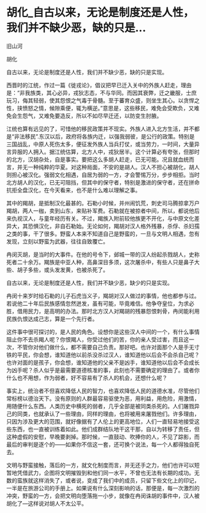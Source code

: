 # 胡化_自古以来，无论是制度还是人性，我们并不缺少恶，缺的只是...

旧山河

胡化

自古以来，无论是制度还是人性，我们并不缺少恶，缺的只是实现。

西晋时的江统，作过一篇《徙戎论》，倡议把早已迁入关中的外族人赶走，理由是：“非我族类，其心必异，戎狄志态，不与华同。而因其衰弊，迁之畿服，士庶玩习，侮其轻弱，使其怨恨之气毒于骨髓。至于蕃育众盛，则坐生其心。以贪悍之性，挟愤怒之情，候隙乘便，辄为横逆。”意思是，这些移民，难免会受欺负，又难免会生怨气，又难免要造反，所以不如尽早迁还，以防变生肘腋。

江统也算有远见的了，可惜他的移民政策并不现实。外族人进入北方生活，并不都是“非法移民”.东汉以后，政府将各族内迁，以强我弱彼，是公行的政策。特别是三国战乱，中原人死伤太多，便征发外族人当兵打仗，或当劳力，一时间，大量异言异服的人拥入。据江统估算，北方人中，戎狄居半。这个计算必有夸张，但那时的北方，汉胡杂处，自是事实。要把这么多胡人赶走，已无可能。况且就血统而言，并无一种纯粹的华夏。对这种局面，不安的是胡人。汉人不担心被胡化，胡人则担心被汉化。强弱文化相遇，自居为弱的一方，才会警惕万分，步步相拒。当时北方胡人的汉化，已无可阻挡，但其中的保守者，特别是激进的保守者，还在拼命抗拒全盘汉化，在今天看来，也不是什么难以理解之事。

其中的羯胡，是抵制汉化最甚的。石勒小时候，并州闹饥荒，刺史司马腾掠拿万户羯胡，两人一枷，卖到山东，来贴补军费。石勒就在被掠者中间，所以，都说他后来仇视汉人，与童年经历有关。不过，羯族入附前较他族更不开化，与中原文化差异大，其恐惧汉化，非自石勒始。无论如何，羯胡对汉人格外残暴，杀俘、杀妇孺之类的事，干了很多。野蛮人本来不知道自己是野蛮的，一旦与文明人相遇，忽有发现，立刻以野蛮为武器，往往自致覆亡。

冉闵灭胡，是当时的大事件。在他的号令下，邺城一带的汉人纷起杀戮胡人，史称死者二十余万。羯族是中亚人种，高鼻深目多须，这次屠杀中，有些人只是鼻子大些、胡子多些，或头发发黄，也被杀死了。

自古以来，无论是制度还是人性，我们并不缺少恶，缺少的只是实现。

冉闵十来岁时给石勒的儿子石虎当义子，羯胡对汉人做过的事情，他也都参与过。若说他二十年后民族感情忽然迸发，虽有可能，毕竟难信。他争夺皇位，为求必胜，借用民力，是高明的办法。那时北方汉人对羯胡的残暴怨恨刺骨，冉闵能利用民族仇恨达成己志，算是一个先行者。

这件事中很可探讨的，是人民的角色。设想你是这些汉人中间的一个，有什么事情阻止你不去杀羯人呢？你恨羯人，你受过他们的苦，你的亲人受过害，而且这一次，不管你对他们做什么，都不需要自己负责。那好吧。也许对面那个人是手无寸铁的平民，你会想，谁知道他以前杀没杀过汉人，谁知道他以后会不会杀自己呢？也许对面的是孩子，你会想，谁知道他的父亲不是凶手，谁知道他以后会不会成长为凶手呢？杀人似乎是最需要道德核准的事，此刻也不需要确定的理由了。或者你什么也不用想，作为弱者，好不容易有了杀人的机会，还想什么呢？

事实上，统治者不但喜欢降低人民的智力，也喜欢降低人民的道德水准，尽管他们常标榜以德治天下。没有原则的人群最容易驱使为恶，用利益，用危险，用激情，用随便什么东西。人类历史中横死的弱者，几乎全部是被同类杀死的。人们屠戮异己的同类，也就承认了一些理由，同样的理由，也将被用来屠戮他们。许多理由，只因为涉及更大的范围，就好像据有了人伦上的更高地位，人们一直轻易地接受这些东西，也一直被训练着如此。他们成群结队地干这干那，自以为转移了责任，但这种虚假的安慰，早晚要剥掉。那时候，一直鼓动、吹捧你的人，不见了踪影，而最后的审判是逐个的——如果你不信这一套，还可换个说法，每一个人都得独自死去。

文明与野蛮接触，落后的一方，就文化制度而言，并无还手之力，他们也许可以短暂地凭借武力，企图将文明摧毁到和他们同一水平，不曾也无法有长期的成功。无数的蛮族就这样消失了，或者说，变成了我们中的成员，只留下些文化上的印记，一半是在旅游公司的手册上。如果说有什么深刻影响的话，那便是，每一次激烈的冲突，野蛮的一方，会把文明向堕落拖一小步，就像在冉闵诛胡的事件中，汉人被胡化了—这样说对胡人不太公平。